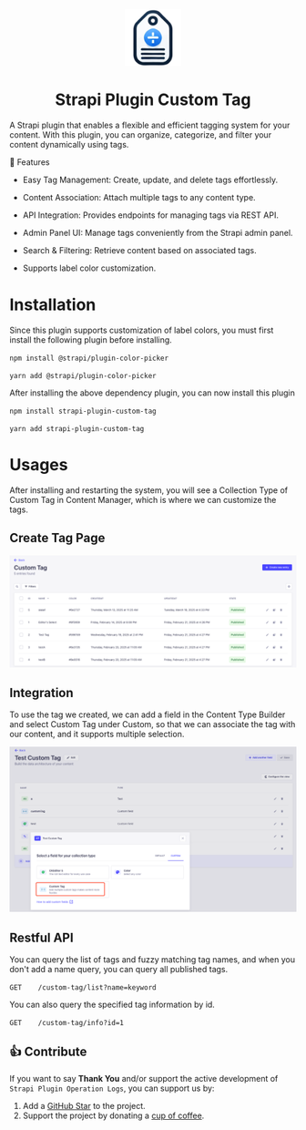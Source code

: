 <p align="center">
    <img src="./docs/custom-tag-logo.png" alt="Bootstrap Icons" width="100">
</p>

<h1 align="center">
  Strapi Plugin Custom Tag
</h1>

A Strapi plugin that enables a flexible and efficient tagging system for your content. With this plugin, you can organize, categorize, and filter your content dynamically using tags.

🚀 Features

- Easy Tag Management: Create, update, and delete tags effortlessly.

- Content Association: Attach multiple tags to any content type.

- API Integration: Provides endpoints for managing tags via REST API.

- Admin Panel UI: Manage tags conveniently from the Strapi admin panel.

- Search & Filtering: Retrieve content based on associated tags.

- Supports label color customization.

# Installation
Since this plugin supports customization of label colors, you must first install the following plugin before installing.

`npm install @strapi/plugin-color-picker`

`yarn add @strapi/plugin-color-picker`

After installing the above dependency plugin, you can now install this plugin

`npm install strapi-plugin-custom-tag`

`yarn add strapi-plugin-custom-tag`

# Usages

After installing and restarting the system, you will see a Collection Type of Custom Tag in Content Manager, which is where we can customize the tags.

## Create Tag Page

![custom-tag.png](./docs/custom-tag.png)

## Integration

To use the tag we created, we can add a field in the Content Type Builder and select Custom Tag under Custom, so that we can associate the tag with our content, and it supports multiple selection.

![custom-field.png](./docs/custom-field.png)

## Restful API

You can query the list of tags and fuzzy matching tag names, and when you don't add a name query, you can query all published tags.

`GET    /custom-tag/list?name=keyword`

You can also query the specified tag information by id.

`GET    /custom-tag/info?id=1`
## 👍 Contribute

If you want to say **Thank You** and/or support the active development of `Strapi Plugin Operation Logs`, you can support us by:

1. Add a [GitHub Star](https://github.com/SherlockTong/strapi-plugin-custom-tag/stargazers) to the project.
2. Support the project by donating a [cup of coffee](https://ko-fi.com/sherlocktong).
